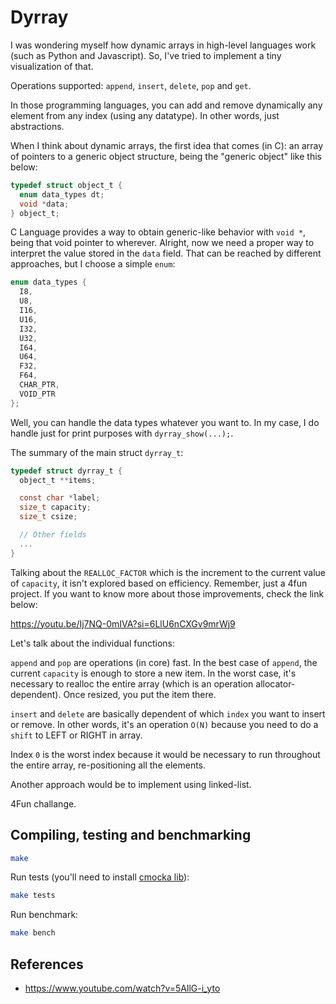 # Dyrray

I was wondering myself how dynamic arrays in high-level languages work (such as Python and Javascript). So, I've tried to implement a tiny visualization of that.

Operations supported: `append`, `insert`, `delete`, `pop` and `get`.

In those programming languages, you can add and remove dynamically any element from any index (using any datatype). In other words, just abstractions.

When I think about dynamic arrays, the first idea that comes (in C): an array of pointers to a generic object structure, being the "generic object" like this below:

```c
typedef struct object_t {
  enum data_types dt;
  void *data;
} object_t;
```

C Language provides a way to obtain generic-like behavior with `void *`, being that void pointer to wherever. Alright, now we need a proper way to interpret the value stored in the `data` field. That can be reached by different approaches, but I choose a simple `enum`:

```c
enum data_types {
  I8,
  U8,
  I16,
  U16,
  I32,
  U32,
  I64,
  U64,
  F32,
  F64,
  CHAR_PTR,
  VOID_PTR
};
```

Well, you can handle the data types whatever you want to. In my case, I do handle just for print purposes with `dyrray_show(...);`.

The summary of the main struct `dyrray_t`:

```c
typedef struct dyrray_t {
  object_t **items;

  const char *label;
  size_t capacity;
  size_t csize;   

  // Other fields
  ...
}
```

Talking about the `REALLOC_FACTOR` which is the increment to the current value of `capacity`, it isn't explored based on efficiency. Remember, just a 4fun project. If you want to know more about those improvements, check the link below:

https://youtu.be/Ij7NQ-0mIVA?si=6LlU6nCXGv9mrWj9

Let's talk about the individual functions:

`append` and `pop` are operations (in core) fast. In the best case of `append`, the current `capacity` is enough to store a new item. In the worst case, it's necessary to realloc the entire array (which is an operation allocator-dependent). Once resized, you put the item there.

`insert` and `delete` are basically dependent of which `index` you want to insert or remove. In other words, it's an operation `O(N)` because you need to do a `shift` to LEFT or RIGHT in array.

Index `0` is the worst index because it would be necessary to run throughout the entire array, re-positioning all the elements.

Another approach would be to implement using linked-list.

4Fun challange.

## Compiling, testing and benchmarking
```bash
make
```

Run tests (you'll need to install [cmocka lib](https://cmocka.org/index.html)):
```bash
make tests
```

Run benchmark:
```bash
make bench
```

## References
- https://www.youtube.com/watch?v=5AllG-i_yto
